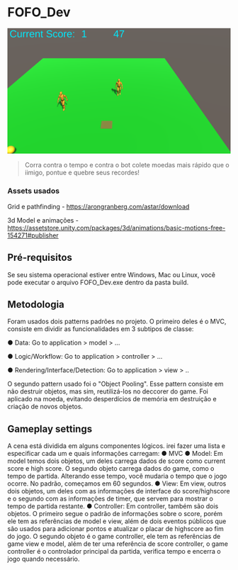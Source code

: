 # FOFO_Dev
<img src="game.png" alt="game">

> Corra contra o tempo e contra o bot colete moedas mais rápido que o iimigo, pontue e quebre seus recordes!

### Assets usados
Grid e pathfinding - https://arongranberg.com/astar/download

3d Model e animações - https://assetstore.unity.com/packages/3d/animations/basic-motions-free-154271#publisher

## Pré-requisitos
Se seu sistema operacional estiver entre Windows, Mac ou Linux, você pode executar o arquivo FOFO_Dev.exe dentro da pasta build.

## Metodologia
Foram usados dois patterns padrões no projeto. O primeiro deles é o MVC, consiste em dividir as funcionalidades em 3 subtipos de classe:
  
  ● Data: Go to application > model > ...
  
  ● Logic/Workflow: Go to application > controller > ...
  
  ● Rendering/Interface/Detection: Go to application > view > ..

O segundo pattern usado foi o "Object Pooling". Esse pattern consiste em não destruir objetos, mas sim, reutilizá-los no deccorer do game. Foi aplicado na moeda, evitando desperdícios de memória em destruição e criação de novos objetos.

## Gameplay settings
A cena está dividida em alguns componentes lógicos. irei fazer uma lista e especificar cada um e quais informações carregam:
  ● MVC
   ● Model: 
      Em model temos dois objetos, um deles carrega dados de score como current score e high score. O segundo objeto carrega dados do game, como o tempo de partida.         Alterando esse tempo, você mudaria o tempo que o jogo ocorre. No padrão, começamos em 60 segundos.
   ● View:
      Em view, outros dois objetos, um deles com as informações de interface do score/highscore e o segundo com as informações de timer, que servem para mostrar o           tempo de partida restante.
   ● Controller:
      Em controller, também são dois objetos. O primeiro segue o padrão de informações sobre o score, porém ele tem as referências de model e view, além de dois             eventos públicos que são usados para adicionar pontos e atualizar o placar de highscore ao fim do jogo. O segundo objeto é o game controller, ele tem as               referências de game view e model, além de ter uma referência de score controller, o game controller é o controlador principal da partida, verifica tempo e             encerra o jogo quando necessário.
